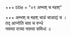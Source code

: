 +++
title = "०९ अम्भश् च महश्"

+++
अम्भश् च महश् चान्नं चान्नाद्यं च ।  
तद् आप्नोति चाव च रुन्धे  
नवम्या रात्र्या नवम्या समिधा ॥